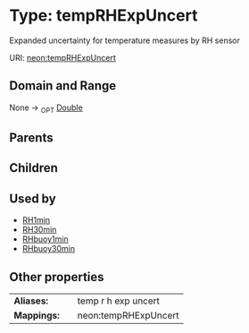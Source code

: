 
# Type: tempRHExpUncert


Expanded uncertainty for temperature measures by RH sensor

URI: [neon:tempRHExpUncert](https://data.neonscience.org/tempRHExpUncert)


## Domain and Range

None ->  <sub>OPT</sub> [Double](types/Double.md)

## Parents


## Children


## Used by

 * [RH1min](RH1min.md)
 * [RH30min](RH30min.md)
 * [RHbuoy1min](RHbuoy1min.md)
 * [RHbuoy30min](RHbuoy30min.md)

## Other properties

|  |  |  |
| --- | --- | --- |
| **Aliases:** | | temp r h exp uncert |
| **Mappings:** | | neon:tempRHExpUncert |

